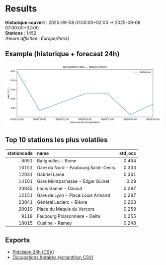 # Results

**Historique couvert** : 2025-09-08 01:00:00+02:00 → 2025-09-08 07:00:00+02:00  
**Stations** : 1452  
*(Heure affichée : Europe/Paris)*

## Example (historique + forecast 24h)
![sample](assets/sample_forecast.png)

## Top 10 stations les plus volatiles
|   stationcode | name                                |   std_occ |
|--------------:|:------------------------------------|----------:|
|          8051 | Batignolles - Rome                  |     0.464 |
|         10151 | Gare du Nord - Faubourg Saint-Denis |     0.333 |
|         12031 | Gabriel Lamé                        |     0.331 |
|         14101 | Gare Montparnasse - Edgar Quinet    |     0.29  |
|         20045 | Louis Ganne - Davout                |     0.287 |
|         12151 | Gare de Lyon - Place Louis Armand   |     0.287 |
|         23041 | Général Leclerc - Bièvre            |     0.263 |
|         20019 | Place du Maquis du Vercors          |     0.259 |
|          9118 | Faubourg Poissonniere - Delta       |     0.255 |
|         18015 | Custine - Ramey                     |     0.248 |

## Exports
- [Prévision 24h (CSV)](exports/velib_forecast_24h.csv)
- [Occupations horaires (échantillon CSV)](exports/velib_hourly.csv)
